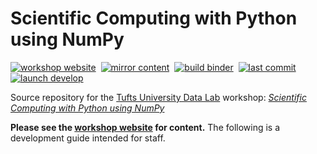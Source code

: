 # Scientific Computing with Python using NumPy

[![workshop website][workshop-webiste-badge]][workshop-webiste-link]&nbsp;
[![mirror content][mirror-content-badge]](../../actions/workflows/mirror-content.yml)&nbsp;
[![build binder][build-binder-badge]](../../actions/workflows/build-binder.yml)&nbsp;
[![last commit][last-commit-badge]](../../commits/main)&nbsp;
[![launch develop][develop-launch-badge]][develop-launch-link]

Source repository for the [Tufts University Data Lab][datalab-website-link] workshop: [*Scientific Computing with Python using NumPy*][workshop-webiste-link]

**Please see the [workshop website][workshop-webiste-link] for content.** The following is a development guide intended for staff.

<!-- define reference-style links -->

[workshop-webiste-link]: https://tuftsdatalab.github.io/intro-numpy/
[datalab-website-link]: https://sites.tufts.edu/datalab/
[develop-launch-link]: https://mybinder.org/v2/gh/tuftsdatalab/intro-numpy/develop?urlpath=lab/tree/intro-numpy.ipynb

[workshop-webiste-badge]: https://img.shields.io/website?label=workshop%20webiste&url=https://tuftsdatalab.github.io/intro-numpy/
[mirror-content-badge]: https://img.shields.io/github/workflow/status/tuftsdatalab/intro-numpy/mirror-content?label=mirror%20content
[build-binder-badge]: https://img.shields.io/github/workflow/status/tuftsdatalab/intro-numpy/build-binder?label=build%20binder
[last-commit-badge]: https://img.shields.io/github/last-commit/tuftsdatalab/intro-numpy
[develop-launch-badge]: https://tuftsdatalab.github.io/badges/develop.svg
